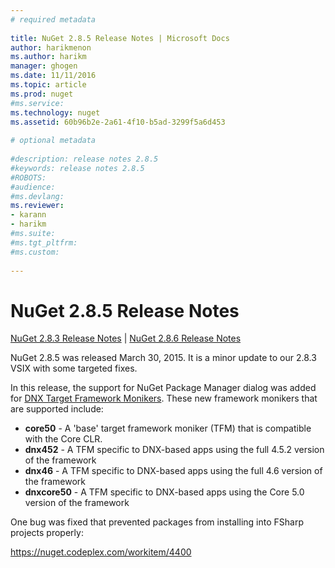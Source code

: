 ```yaml
--- 
# required metadata 
 
title: NuGet 2.8.5 Release Notes | Microsoft Docs 
author: harikmenon
ms.author: harikm 
manager: ghogen 
ms.date: 11/11/2016 
ms.topic: article 
ms.prod: nuget 
#ms.service: 
ms.technology: nuget 
ms.assetid: 60b96b2e-2a61-4f10-b5ad-3299f5a6d453 
 
# optional metadata 
 
#description: release notes 2.8.5
#keywords: release notes 2.8.5
#ROBOTS: 
#audience: 
#ms.devlang: 
ms.reviewer:  
- karann 
- harikm 
#ms.suite:  
#ms.tgt_pltfrm: 
#ms.custom: 
 
--- 
```

# NuGet 2.8.5 Release Notes

[NuGet 2.8.3 Release Notes](../release-notes/nuget-2.8.3.md) | [NuGet 2.8.6 Release Notes](../release-notes/nuget-2.8.6.md) 

NuGet 2.8.5 was released March 30, 2015. It is a minor update to our 2.8.3 VSIX with some targeted fixes. 

In this release, the support for NuGet Package Manager dialog was added for [DNX Target Framework Monikers](https://github.com/aspnet/dnx).  These new framework monikers that are supported include:

* **core50** - A 'base' target framework moniker (TFM) that is compatible with the Core CLR.
* **dnx452** - A TFM specific to DNX-based apps using the full 4.5.2 version of the framework
* **dnx46** - A TFM specific to DNX-based apps using the full 4.6 version of the framework
* **dnxcore50** - A TFM specific to DNX-based apps using the Core 5.0 version of the framework

One bug was fixed that prevented packages from installing into FSharp projects properly:

https://nuget.codeplex.com/workitem/4400